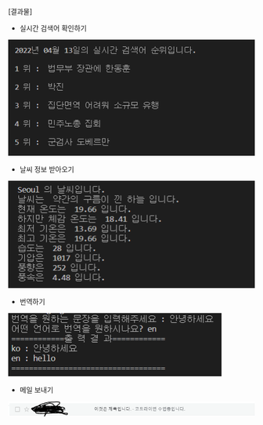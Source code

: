 [결과물]

- 실시간 검색어 확인하기

![defalut](./liveSearch/result.PNG)




- 날씨 정보 받아오기

![default](./weather/result.png)




- 번역하기 

![default](./translator/result.png)




- 메일 보내기

![default](./email/result.PNG)